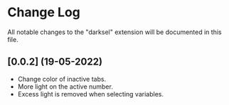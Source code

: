 # Change Log

All notable changes to the "darksel" extension will be documented in this file.

## [0.0.2] (19-05-2022)

- Change color of inactive tabs.
- More light on the active number.
- Excess light is removed when selecting variables.